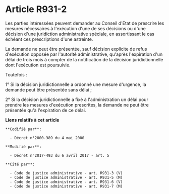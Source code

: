 # Article R931-2

Les parties intéressées peuvent demander au Conseil d'Etat de prescrire les mesures nécessaires à l'exécution d'une de ses
décisions ou d'une décision d'une juridiction administrative spéciale, en assortissant le cas échéant ces prescriptions d'une
astreinte.

La demande ne peut être présentée, sauf décision explicite de refus d'exécution opposée par l'autorité administrative,
qu'après l'expiration d'un délai de trois mois à compter de la notification de la décision juridictionnelle dont l'exécution
est poursuivie.

Toutefois :

1° Si la décision juridictionnelle a ordonné une mesure d'urgence, la demande peut être présentée sans délai ;

2° Si la décision juridictionnelle a fixé à l'administration un délai pour prendre les mesures d'exécution prescrites, la
demande ne peut être présentée qu'à l'expiration de ce délai.

**Liens relatifs à cet article**

	**Codifié par**:

	  - Décret n°2000-389 du 4 mai 2000

	**Modifié par**:

	  - Décret n°2017-493 du 6 avril 2017 - art. 5

	**Cité par**:

	  - Code de justice administrative - art. R931-3 (V)
	  - Code de justice administrative - art. R931-5 (M)
	  - Code de justice administrative - art. R931-6 (V)
	  - Code de justice administrative - art. R931-7 (M)
